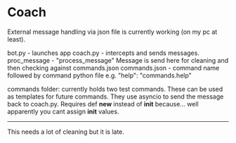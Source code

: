 # Coach
External message handling via json file is currently working (on my pc at least).

bot.py - launches app
coach.py - intercepts and sends messages.
proc_message - "process_message" Message is send here for cleaning and then checking against commands.json
commands.json - command name followed by command python file e.g. "help": "commands.help"

commands folder:
currently holds two test commands.
These can be used as templates for future commands.
They use asyncio to send the message back to coach.py.
Requires def __new__ instead of __init__ because... well apparently you cant assign __init__ values.


------------------------------------------------

This needs a lot of cleaning but it is late.
